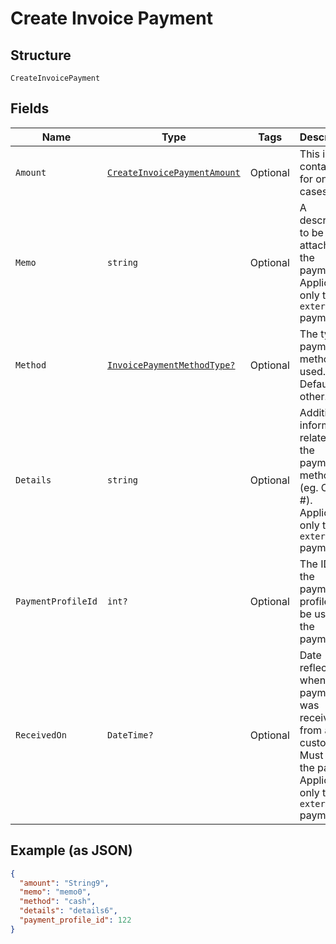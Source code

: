 
# Create Invoice Payment

## Structure

`CreateInvoicePayment`

## Fields

| Name | Type | Tags | Description |
|  --- | --- | --- | --- |
| `Amount` | [`CreateInvoicePaymentAmount`](../../doc/models/containers/create-invoice-payment-amount.md) | Optional | This is a container for one-of cases. |
| `Memo` | `string` | Optional | A description to be attached to the payment. Applicable only to `external` payments. |
| `Method` | [`InvoicePaymentMethodType?`](../../doc/models/invoice-payment-method-type.md) | Optional | The type of payment method used. Defaults to other. |
| `Details` | `string` | Optional | Additional information related to the payment method (eg. Check #). Applicable only to `external` payments. |
| `PaymentProfileId` | `int?` | Optional | The ID of the payment profile to be used for the payment. |
| `ReceivedOn` | `DateTime?` | Optional | Date reflecting when the payment was received from a customer. Must be in the past. Applicable only to<br>`external` payments. |

## Example (as JSON)

```json
{
  "amount": "String9",
  "memo": "memo0",
  "method": "cash",
  "details": "details6",
  "payment_profile_id": 122
}
```

